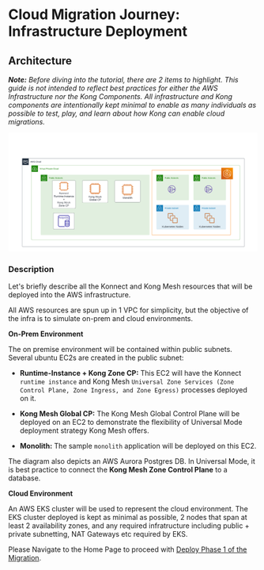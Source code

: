 # Cloud Migration Journey: Infrastructure Deployment

## Architecture

_**Note:** Before diving into the tutorial, there are 2 items to highlight. This guide is not intended to reflect best practices for either the AWS Infrastructure nor the Kong Components. All infrastructure and Kong components are intentionally kept minimal to enable as many individuals as possible to test, play, and learn about how Kong can enable cloud migrations._

![Cloud Migration Tutorial AWS Infrastructure](/docs/img/AWS_infra.png)

### Description

Let's briefly describe all the Konnect and Kong Mesh resources that will be deployed into the AWS infrastructure.

All AWS resources are spun up in 1 VPC for simplicity, but the objective of the infra is to simulate on-prem and cloud environments.

**On-Prem Environment**

The on premise environment will be contained within public subnets. Several ubuntu EC2s are created in the public subnet:

* **Runtime-Instance + Kong Zone CP:** This EC2 will have the Konnect `runtime instance` and Kong Mesh `Universal Zone Services (Zone Control Plane, Zone Ingress, and Zone Egress)` processes deployed on it.

* **Kong Mesh Global CP:** The Kong Mesh Global Control Plane will be deployed on an EC2 to demonstrate the flexibility of Universal Mode deployment strategy Kong Mesh offers.

* **Monolith:** The sample `monolith` application will be deployed on this EC2.

The diagram also depicts an AWS Aurora Postgres DB. In Universal Mode, it is best practice to connect the **Kong Mesh Zone Control Plane** to a database.

**Cloud Environment**

An AWS EKS cluster will be used to represent the cloud environment. The EKS cluster deployed is kept as minimal as possible, 2 nodes that span at least 2 availability zones, and any required infratructure including public + private subnetting, NAT Gateways etc required by EKS.


Please Navigate to the Home Page to proceed with [Deploy Phase 1 of the Migration](../../README.md#step-5---run-migration-journey-phase-1).